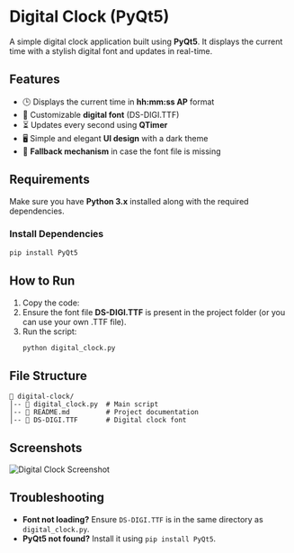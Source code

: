 # Digital Clock (PyQt5)

A simple digital clock application built using **PyQt5**. It displays the current time with a stylish digital font and updates in real-time.

## Features
- 🕒 Displays the current time in **hh:mm:ss AP** format
- 🎨 Customizable **digital font** (DS-DIGI.TTF)
- ⏳ Updates every second using **QTimer**
- 🖥️ Simple and elegant **UI design** with a dark theme
- 🔄 **Fallback mechanism** in case the font file is missing

## Requirements
Make sure you have **Python 3.x** installed along with the required dependencies.

### Install Dependencies
```sh
pip install PyQt5
```

## How to Run
1. Copy the code:
2. Ensure the font file **DS-DIGI.TTF** is present in the project folder (or you can use your own .TTF file).
3. Run the script:
   ```sh
   python digital_clock.py
   ```

## File Structure
```
📂 digital-clock/
│-- 📄 digital_clock.py  # Main script
│-- 📄 README.md         # Project documentation
│-- 🎨 DS-DIGI.TTF       # Digital clock font
```

## Screenshots
![Digital Clock Screenshot](https://your-image-link.com/screenshot.png)  

## Troubleshooting
- **Font not loading?** Ensure `DS-DIGI.TTF` is in the same directory as `digital_clock.py`.
- **PyQt5 not found?** Install it using `pip install PyQt5`.


